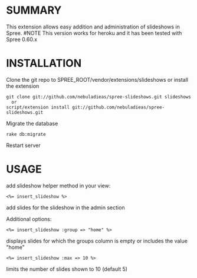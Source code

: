 # SUMMARY #

This extension allows easy addition and administration of slideshows in Spree.
#NOTE
This version works for heroku and it has been tested with Spree 0.60.x


# INSTALLATION #

   Clone the git repo to SPREE_ROOT/vendor/extensions/slideshows or install the extension

	git clone git://github.com/nebuladieas/spree-slideshows.git slideshows
      or
	script/extension install git://github.com/nebuladieas/spree-slideshows.git

   Migrate the database

	rake db:migrate

   Restart server

# USAGE #

   add slideshow helper method in your view:

	<%= insert_slideshow %>

   add slides for the slideshow in the admin section

   Additional options:

	<%= insert_slideshow :group => "home" %>

   displays slides for which the groups column is empty or includes the value "home"

	<%= insert_slideshow :max => 10 %>

   limits the number of slides shown to 10 (default 5)

